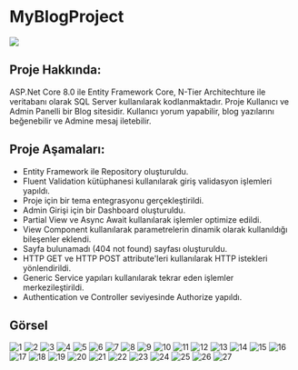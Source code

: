 # MyBlogProject
<img src="https://user-images.githubusercontent.com/73097560/115834477-dbab4500-a447-11eb-908a-139a6edaec5c.gif"> 

## Proje Hakkında: 
ASP.Net Core 8.0 ile Entity Framework Core, N-Tier Architechture ile veritabanı olarak SQL Server kullanılarak kodlanmaktadır.
Proje Kullanıcı ve Admin Panelli bir Blog sitesidir. Kullanıcı yorum yapabilir, blog yazılarını beğenebilir ve Admine mesaj iletebilir.

## Proje Aşamaları:
* Entity Framework ile Repository oluşturuldu.
* Fluent Validation kütüphanesi kullanılarak giriş validasyon işlemleri yapıldı.
* Proje için bir tema entegrasyonu gerçekleştirildi.
* Admin Girişi için bir Dashboard oluşturuldu.
* Partial View ve Async Await kullanılarak işlemler optimize edildi.
* View Component kullanılarak parametrelerin dinamik olarak kullanıldığı bileşenler eklendi.
* Sayfa bulunamadı (404 not found) sayfası oluşturuldu.
* HTTP GET ve HTTP POST attribute'leri kullanılarak HTTP istekleri yönlendirildi.
* Generic Service yapıları kullanılarak tekrar eden işlemler merkezileştirildi.
* Authentication ve Controller seviyesinde Authorize yapıldı.

## Görsel
![1](https://github.com/user-attachments/assets/64abdb60-b9e3-4594-ba68-7f4312a99901)
![2](https://github.com/user-attachments/assets/598a206f-0001-41d7-a212-7e9a7bbc8421)
![3](https://github.com/user-attachments/assets/2365ce24-7581-4723-9fc7-804089eb6a90)
![4](https://github.com/user-attachments/assets/740a48b5-7617-4e13-a265-c061b0c20a4a)
![5](https://github.com/user-attachments/assets/6916cca2-29c7-4e06-a791-9e5491af47c3)
![6](https://github.com/user-attachments/assets/cf577000-940b-463e-8fb2-8126451aadcd)
![7](https://github.com/user-attachments/assets/28b53708-4563-4e33-beab-dc74a8f60f28)
![8](https://github.com/user-attachments/assets/2a93aca6-5598-4443-b7cb-f5128cc66c93)
![9](https://github.com/user-attachments/assets/2cee494d-5323-49f8-a704-6393b1ca0701)
![10](https://github.com/user-attachments/assets/ba3bc630-641c-4d01-9bec-d4df992da0cd)
![11](https://github.com/user-attachments/assets/eb219454-88f1-4480-b172-a7dc10a08bb2)
![12](https://github.com/user-attachments/assets/d8d5e2f0-842d-4c7d-af0c-72d120153552)
![13](https://github.com/user-attachments/assets/371ca5ff-ba32-40d7-9528-6e33b9127b21)
![14](https://github.com/user-attachments/assets/3cda2092-f729-4ca3-b32e-51f7333e2553)
![15](https://github.com/user-attachments/assets/5c0dbdcc-bb30-481f-9386-9e880d61933b)
![16](https://github.com/user-attachments/assets/fc0aa9db-e600-4609-8d6f-56e01e0eaf32)
![17](https://github.com/user-attachments/assets/1ffbaaa5-e339-45cc-a631-32fde6870440)
![18](https://github.com/user-attachments/assets/b9851205-1494-4028-82ef-a303dbedcfb3)
![19](https://github.com/user-attachments/assets/ce12b462-815c-4e01-85af-146ae128cdf1)
![20](https://github.com/user-attachments/assets/ffb88311-c61c-4514-90b3-8d37794f1fcd)
![21](https://github.com/user-attachments/assets/ce0fba3e-4ef0-4b26-86e7-437554ec174f)
![22](https://github.com/user-attachments/assets/31a271d4-49d0-4a9f-bce7-a56f0f3a2576)
![23](https://github.com/user-attachments/assets/31eb3b86-21b2-4e67-9c4b-c3b924db5b89)
![24](https://github.com/user-attachments/assets/37078fbc-d462-417e-8ca6-5384cff95edf)
![25](https://github.com/user-attachments/assets/ac9b4e39-dca5-43d4-b02e-8d5f4695d9d2)
![26](https://github.com/user-attachments/assets/f553ebcc-4fe3-4a90-80b4-1051f982bc37)
![27](https://github.com/user-attachments/assets/9db30fca-8ab5-4732-a7f9-e8f5092bd3aa)
